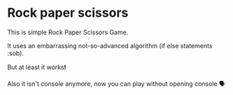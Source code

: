 # Rock paper scissors

This is simple Rock Paper Scissors Game.

It uses an embarrassing not-so-advanced algorithm (if else statements :sob).

But at least it works❗

Also it isn't console anymore, now you can play without opening console 🗣
